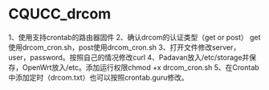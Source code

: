 # CQUCC_drcom

1、使用支持crontab的路由器固件
2、确认drcom的认证类型（get or post）
  get使用drcom_cron.sh，post使用drcom_cron.sh
3、打开文件修改server，user，password。按照自己的情况修改curl
4、Padavan放入/etc/storage并保存，OpenWrt放入/etc。添加运行权限chmod +x drcom_cron.sh
5、在Crontab中添加定时（drcom.txt）也可以按照crontab.guru修改。
